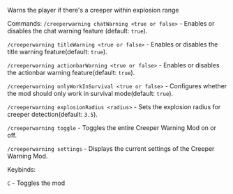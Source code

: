 Warns the player if there's a creeper within explosion range

Commands:
`/creeperwarning chatWarning <true or false>` - Enables or disables the chat warning feature (default: `true`).

`/creeperwarning titleWarning <true or false>` - Enables or disables the title warning feature(default: `true`).

`/creeperwarning actionbarWarning <true or false>` - Enables or disables the actionbar warning feature(default: `true`).

`/creeperwarning onlyWorkInSurvival <true or false>` - Configures whether the mod should only work in survival mode(default: `true`).

`/creeperwarning explosionRadius <radius>` - Sets the explosion radius for creeper detection(default: `3.5`).

`/creeperwarning toggle` - Toggles the entire Creeper Warning Mod on or off.

`/creeperwarning settings` - Displays the current settings of the Creeper Warning Mod.

Keybinds:

`C` - Toggles the mod


